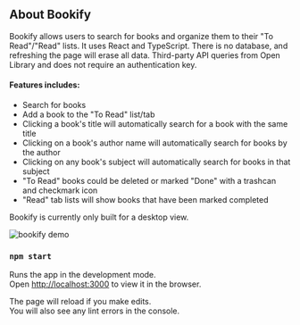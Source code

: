 ## About Bookify

Bookify allows users to search for books and organize them to their "To Read"/"Read" lists. It uses React and TypeScript. There is no database, and refreshing the page will erase all data. Third-party API queries from Open Library and does not require an authentication key.

#### Features includes:
- Search for books
- Add a book to the "To Read" list/tab
- Clicking a book's title will automatically search for a book with the same title
- Clicking on a book's author name will automatically search for books by the author
- Clicking on any book's subject will automatically search for books in that subject
- "To Read" books could be deleted or marked "Done" with a trashcan and checkmark icon
- "Read" tab lists will show books that have been marked completed

Bookify is currently only built for a desktop view.

![bookify demo](bookify_demo.gif)

### `npm start`

Runs the app in the development mode.\
Open [http://localhost:3000](http://localhost:3000) to view it in the browser.

The page will reload if you make edits.\
You will also see any lint errors in the console.
